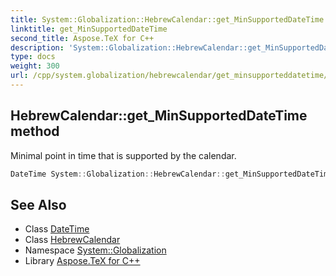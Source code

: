 ```yaml
---
title: System::Globalization::HebrewCalendar::get_MinSupportedDateTime method
linktitle: get_MinSupportedDateTime
second_title: Aspose.TeX for C++
description: 'System::Globalization::HebrewCalendar::get_MinSupportedDateTime method. Minimal point in time that is supported by the calendar in C++.'
type: docs
weight: 300
url: /cpp/system.globalization/hebrewcalendar/get_minsupporteddatetime/
---
```

## HebrewCalendar::get_MinSupportedDateTime method


Minimal point in time that is supported by the calendar.

```cpp
DateTime System::Globalization::HebrewCalendar::get_MinSupportedDateTime() const override
```

## See Also

* Class [DateTime](../../../system/datetime/)
* Class [HebrewCalendar](../)
* Namespace [System::Globalization](../../)
* Library [Aspose.TeX for C++](../../../)
